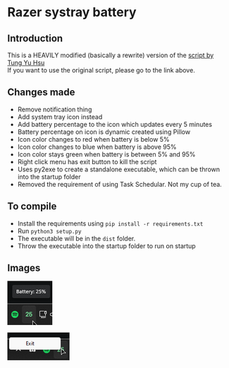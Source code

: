 # Razer systray battery

## Introduction

This is a HEAVILY modified (basically a rewrite) version of the [script by Tung Yu Hsu](https://github.com/hsutungyu/razer-mouse-battery-windows)  
If you want to use the original script, please go to the link above.

## Changes made

- Remove notification thing
- Add system tray icon instead
- Add battery percentage to the icon which updates every 5 minutes
- Battery percentage on icon is dynamic created using Pillow
- Icon color changes to red when battery is below 5%
- Icon color changes to blue when battery is above 95%
- Icon color stays green when battery is between 5% and 95%
- Right click menu has exit button to kill the script
- Uses py2exe to create a standalone executable, which can be thrown into the startup folder
- Removed the requirement of using Task Schedular. Not my cup of tea.

## To compile

- Install the requirements using `pip install -r requirements.txt`
- Run `python3 setup.py`
- The executable will be in the `dist` folder.
- Throw the executable into the startup folder to run on startup


## Images

![Tray](./images/title-tray.png)


![Tray](./images/menu-exit.png)

